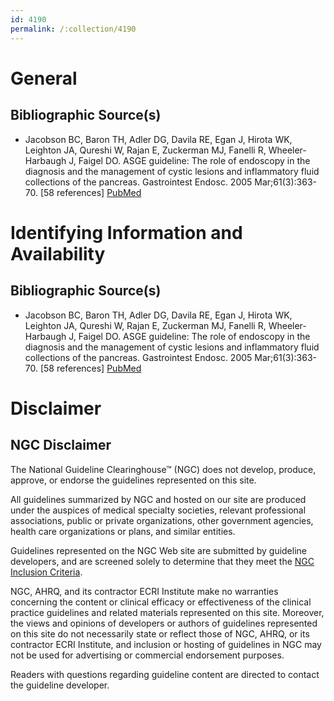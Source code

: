 ```yaml
---
id: 4190
permalink: /:collection/4190
---
```


# General

## Bibliographic Source(s)

- Jacobson BC, Baron TH, Adler DG, Davila RE, Egan J, Hirota WK, Leighton JA, Qureshi W, Rajan E, Zuckerman MJ, Fanelli R, Wheeler-Harbaugh J, Faigel DO. ASGE guideline: The role of endoscopy in the diagnosis and the management of cystic lesions and inflammatory fluid collections of the pancreas. Gastrointest Endosc. 2005 Mar;61(3):363-70. [58 references] [ PubMed ](http://www.ncbi.nlm.nih.gov/entrez/query.fcgi?cmd=Retrieve&db=pubmed&dopt=Abstract&list_uids=15758904)

# Identifying Information and Availability

## Bibliographic Source(s)

- Jacobson BC, Baron TH, Adler DG, Davila RE, Egan J, Hirota WK, Leighton JA, Qureshi W, Rajan E, Zuckerman MJ, Fanelli R, Wheeler-Harbaugh J, Faigel DO. ASGE guideline: The role of endoscopy in the diagnosis and the management of cystic lesions and inflammatory fluid collections of the pancreas. Gastrointest Endosc. 2005 Mar;61(3):363-70. [58 references] [ PubMed ](http://www.ncbi.nlm.nih.gov/entrez/query.fcgi?cmd=Retrieve&db=pubmed&dopt=Abstract&list_uids=15758904)

# Disclaimer

## NGC Disclaimer

The National Guideline Clearinghouse™ (NGC) does not develop, produce, approve, or endorse the guidelines represented on this site.

All guidelines summarized by NGC and hosted on our site are produced under the auspices of medical specialty societies, relevant professional associations, public or private organizations, other government agencies, health care organizations or plans, and similar entities.

Guidelines represented on the NGC Web site are submitted by guideline developers, and are screened solely to determine that they meet the [NGC Inclusion Criteria](/help-and-about/summaries/inclusion-criteria).

NGC, AHRQ, and its contractor ECRI Institute make no warranties concerning the content or clinical efficacy or effectiveness of the clinical practice guidelines and related materials represented on this site. Moreover, the views and opinions of developers or authors of guidelines represented on this site do not necessarily state or reflect those of NGC, AHRQ, or its contractor ECRI Institute, and inclusion or hosting of guidelines in NGC may not be used for advertising or commercial endorsement purposes.

Readers with questions regarding guideline content are directed to contact the guideline developer.

